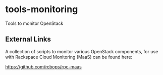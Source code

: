 tools-monitoring
================

Tools to monitor OpenStack

External Links
--------------
A collection of scripts to monitor various OpenStack components, for use with Rackspace Cloud Monitoring (MaaS) can be found here:

https://github.com/rcbops/rpc-maas
